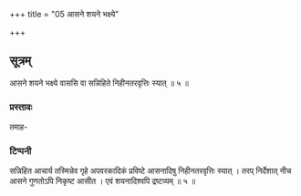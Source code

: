 +++
title = "05 आसने शयने भक्ष्ये"

+++

## सूत्रम्
आसने शयने भक्ष्ये वाससि वा सन्निहिते निहीनतरवृत्तिः स्यात् ॥ ५ ॥  
### प्रस्तावः
तमाह-
### टिप्पनी
सन्निहित आचार्य तस्मिन्नेव गृहे अपवरकादिकं प्रविष्टे आसनादिषु निहीनतरवृत्तिः स्यात् । तरप् निर्देशात् नीच आसने गुणतोऽपि निकृष्ट आसीत । एवं शयनादिश्वपि द्रष्टव्यम् ॥ ५ ॥  
